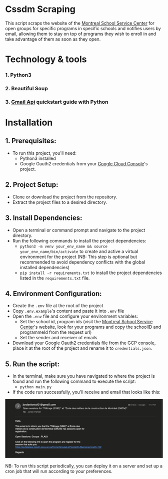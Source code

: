 # Cssdm Scraping

This script scraps the website of the [Montreal School Service Center](https://portaileleve.cssdm.gouv.qc.ca/) for open groups for 
specific programs in specific schools and notifies users by email, allowing them to stay on top of programs they wish to enroll in and take advantage of them as soon as they open.

# Technology & tools
### 1. Python3
### 2. Beautiful Soup
### 3. [Gmail Api](https://developers.google.com/workspace/gmail/api/quickstart/python?hl=fr) quickstart guide with Python

# Installation

## 1. Prerequisites:
* To run this project, you'll need:
    * Python3 installed
    * Google Oauth2 credentials from your [Google Cloud Console](https://console.cloud.google.com/)'s project.
    
## 2. Project Setup:
* Clone or download the project from the repository.
* Extract the project files to a desired directory.

## 3. Install Dependencies:
* Open a terminal or command prompt and navigate to the project directory.
* Run the following commands to install the project dependencies:
    * ```python3 -m venv your_env_name && source your_env_name/bin/activate``` to create and active a virtual environment for the project (NB: This step is optional but recommended to avoid dependency conflicts with the global installed dependencies)
    * ```pip install -r requirements.txt``` to install the project dependencies listed in the ```requirements.txt``` file.

## 4. Environment Configuration:
* Create the ```.env``` file at the root of the project
* Copy ```.env.example```'s content and paste it into ```.env``` file
* Open the ```.env``` file and configure your environment variables:
    * Set the school id, program ids (visit the [Montreal School Service Center](https://portaileleve.cssdm.gouv.qc.ca/)'s website, look for your programs and copy the schoolID and programmeId from the request url)
    * Set the sender and receiver of emails
* Download your Google Oauth2 credentials file from the GCP console, place it at the root of the project and rename it to ```credentials.json```.
  
## 5. Run the script:
* In the terminal, make sure you have navigated to where the project is found and run the following command to execute the script: 
    * ```python main.py```
* If the code run successfully, you'll receive and email that looks like this:

<img src="./assets/email_ok.png" alt="Email Ok">

NB: To run this script periodically, you can deploy it on a server and set up a cron job that will run according to your preferences.
